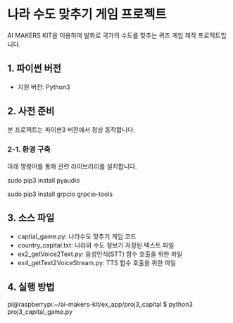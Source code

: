 # 나라 수도 맞추기 게임 프로젝트
AI MAKERS KIT을 이용하여 발화로 국가의 수도를 맞추는 퀴즈 게임 제작 프로젝트입니다.

## 1. 파이썬 버전
* 지원 버전: Python3

## 2. 사전 준비
본 프로젝트는 파이썬3 버전에서 정상 동작합니다.
### 2-1. 환경 구축
아래 명령어를 통해 관련 라이브러리를 설치합니다.

sudo pip3 install pyaudio

sudo pip3 install grpcio grpcio-tools

## 3. 소스 파일
* captial_game.py: 나라수도 맞추기 게임 코드
* country_capital.txt: 나라와 수도 정보가 저장된 텍스트 파일
* ex2_getVoice2Text.py: 음성인식(STT) 함수 호출을 위한 파일
* ex4_getText2VoiceStream.py: TTS 함수 호출을 위한 파일


## 4. 실행 방법
pi@raspberrypi:~/ai-makers-kit/ex_app/proj3_capital $ python3 proj3_capital_game.py


